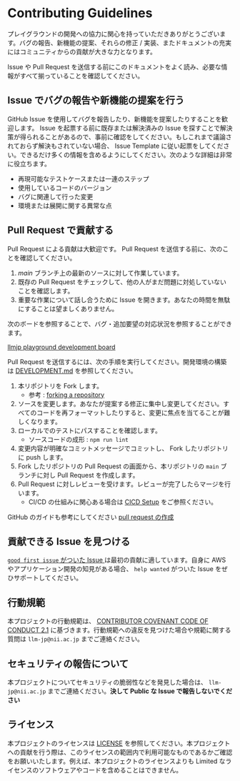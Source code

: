 # Contributing Guidelines

プレイグラウンドの開発への協力に関心を持っていただきありがとうございます。バグの報告、新機能の提案、それらの修正 / 実装、またドキュメントの充実にはコミュニティからの貢献が大きな力となります。

Issue や Pull Request を送信する前にこのドキュメントをよく読み、必要な情報がすべて揃っていることを確認してください。

## Issue でバグの報告や新機能の提案を行う

GitHub Issue を使用してバグを報告したり、新機能を提案したりすることを歓迎します。 Issue を起票する前に既存または解決済みの Issue を探すことで解決策が得られることがあるので、事前に確認をしてください。もしこれまで議論されておらず解決もされていない場合、  Issue Template に従い起票をしてください。できるだけ多くの情報を含めるようにしてください。次のような詳細は非常に役立ちます。

* 再現可能なテストケースまたは一連のステップ
* 使用しているコードのバージョン
* バグに関連して行った変更
* 環境または展開に関する異常な点

## Pull Request で貢献する

Pull Request による貢献は大歓迎です。 Pull Request を送信する前に、次のことを確認してください。

1. *main* ブランチ上の最新のソースに対して作業しています。
2. 既存の Pull Request をチェックして、他の人がまだ問題に対処していないことを確認します。
3. 重要な作業について話し合うために Issue を開きます。あなたの時間を無駄にすることは望ましくありません。

次のボードを参照することで、バグ・追加要望の対応状況を参照することができます。

[llmjp playground development board](https://github.com/orgs/llm-jp/projects/3)

Pull Request を送信するには、次の手順を実行してください。開発環境の構築は [DEVELOPMENT.md](docs/DEVELOPMENT.md) を参照してください。

1. 本リポジトリを Fork します。
   * 参考 : [forking a repository](https://help.github.com/articles/fork-a-repo/)
2. ソースを変更します。あなたが提案する修正に集中し変更してください。すべてのコードを再フォーマットしたりすると、変更に焦点を当てることが難しくなります。
3. ローカルでのテストにパスすることを確認します。
   * ソースコードの成形 : `npm run lint`
4. 変更内容が明確なコミットメッセージでコミットし、 Fork したリポジトリに push します。
5. Fork したリポジトリの Pull Request の画面から、本リポジトリの `main` ブランチに対し Pull Request を作成します。
6. Pull Request に対しレビューを受けます。レビューが完了したらマージを行います。
   * CI/CD の仕組みに関心ある場合は [CICD Setup](./docs/CICD_SETUP.md) をご参照ください。

GitHub のガイドも参考にしてください [pull request の作成](https://docs.github.com/ja/pull-requests/collaborating-with-pull-requests/proposing-changes-to-your-work-with-pull-requests/creating-a-pull-request)

## 貢献できる Issue を見つける

[`good first issue` がついた Issue ](https://github.com/llm-jp/llm-jp-model-playground/labels/good%20first%20issue) は最初の貢献に適しています。自身に AWS やアプリケーション開発の知見がある場合、 `help wanted` がついた Issue をぜひサポートしてください。

## 行動規範

本プロジェクトの行動規範は、 [CONTRIBUTOR COVENANT CODE OF CONDUCT 2.1](https://www.contributor-covenant.org/version/2/1/code_of_conduct/) に基づきます。行動規範への違反を見つけた場合や規範に関する質問は `llm-jp@nii.ac.jp` までご連絡ください。

## セキュリティの報告について

本プロジェクトについてセキュリティの脆弱性などを発見した場合は、 `llm-jp@nii.ac.jp` までご連絡ください。**決して Public な Issue で報告しないでください**

## ライセンス

本プロジェクトのライセンスは [LICENSE](LICENSE) を参照してください。本プロジェクトへの貢献を行う際は、このライセンスの範囲内で利用可能なものであるかご確認をお願いいたします。例えば、本プロジェクトのライセンスよりも Limited なライセンスのソフトウェアやコードを含めることはできません。

